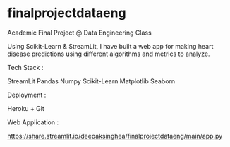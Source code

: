 # finalprojectdataeng
Academic Final Project @ Data Engineering Class

Using Scikit-Learn & StreamLit, I have built a web app for making heart disease predictions using different algorithms and metrics to analyze.

Tech Stack : 

StreamLit
Pandas
Numpy
Scikit-Learn
Matplotlib
Seaborn

Deployment :

Heroku + Git

Web Application :

https://share.streamlit.io/deepaksinghea/finalprojectdataeng/main/app.py 
